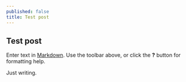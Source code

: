 ```yaml
---
published: false
title: Test post
---
```


## Test post

Enter text in [Markdown](http://daringfireball.net/projects/markdown/). Use the toolbar above, or click the **?** button for formatting help.

Just writing.